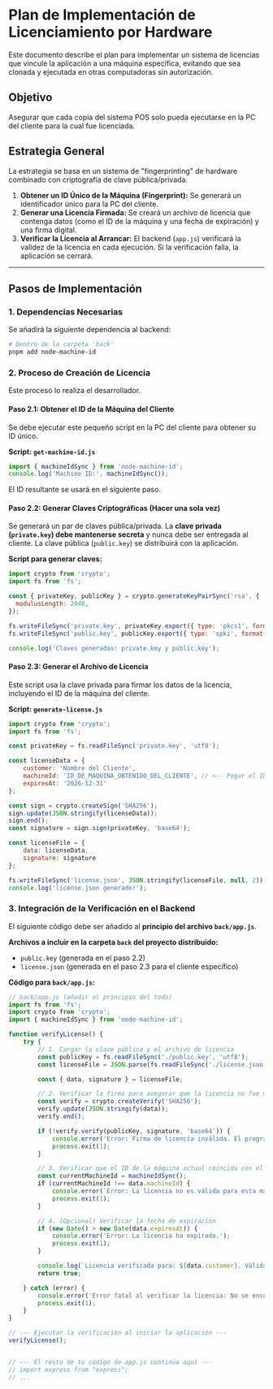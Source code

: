 # Plan de Implementación de Licenciamiento por Hardware

Este documento describe el plan para implementar un sistema de licencias que vincule la aplicación a una máquina específica, evitando que sea clonada y ejecutada en otras computadoras sin autorización.

## Objetivo
Asegurar que cada copia del sistema POS solo pueda ejecutarse en la PC del cliente para la cual fue licenciada.

## Estrategia General
La estrategia se basa en un sistema de "fingerprinting" de hardware combinado con criptografía de clave pública/privada.

1.  **Obtener un ID Único de la Máquina (Fingerprint):** Se generará un identificador único para la PC del cliente.
2.  **Generar una Licencia Firmada:** Se creará un archivo de licencia que contenga datos (como el ID de la máquina y una fecha de expiración) y una firma digital.
3.  **Verificar la Licencia al Arrancar:** El backend (`app.js`) verificará la validez de la licencia en cada ejecución. Si la verificación falla, la aplicación se cerrará.

---

## Pasos de Implementación

### 1. Dependencias Necesarias
Se añadirá la siguiente dependencia al backend:
```bash
# Dentro de la carpeta 'back'
pnpm add node-machine-id
```

### 2. Proceso de Creación de Licencia

Este proceso lo realiza el desarrollador.

#### Paso 2.1: Obtener el ID de la Máquina del Cliente
Se debe ejecutar este pequeño script en la PC del cliente para obtener su ID único.

**Script: `get-machine-id.js`**
```javascript
import { machineIdSync } from 'node-machine-id';
console.log('Machine ID:', machineIdSync());
```
El ID resultante se usará en el siguiente paso.

#### Paso 2.2: Generar Claves Criptográficas (Hacer una sola vez)
Se generará un par de claves pública/privada. La **clave privada (`private.key`) debe mantenerse secreta** y nunca debe ser entregada al cliente. La clave pública (`public.key`) se distribuirá con la aplicación.

**Script para generar claves:**
```javascript
import crypto from 'crypto';
import fs from 'fs';

const { privateKey, publicKey } = crypto.generateKeyPairSync('rsa', {
  modulusLength: 2048,
});

fs.writeFileSync('private.key', privateKey.export({ type: 'pkcs1', format: 'pem' }));
fs.writeFileSync('public.key', publicKey.export({ type: 'spki', format: 'pem' }));

console.log('Claves generadas: private.key y public.key');
```

#### Paso 2.3: Generar el Archivo de Licencia
Este script usa la clave privada para firmar los datos de la licencia, incluyendo el ID de la máquina del cliente.

**Script: `generate-license.js`**
```javascript
import crypto from 'crypto';
import fs from 'fs';

const privateKey = fs.readFileSync('private.key', 'utf8');

const licenseData = {
    customer: 'Nombre del Cliente',
    machineId: 'ID_DE_MAQUINA_OBTENIDO_DEL_CLIENTE', // <-- Pegar el ID del Paso 2.1 aquí
    expiresAt: '2026-12-31'
};

const sign = crypto.createSign('SHA256');
sign.update(JSON.stringify(licenseData));
sign.end();
const signature = sign.sign(privateKey, 'base64');

const licenseFile = {
    data: licenseData,
    signature: signature
};

fs.writeFileSync('license.json', JSON.stringify(licenseFile, null, 2));
console.log('license.json generado!');
```

### 3. Integración de la Verificación en el Backend

El siguiente código debe ser añadido al **principio del archivo `back/app.js`**.

**Archivos a incluir en la carpeta `back` del proyecto distribuido:**
*   `public.key` (generada en el paso 2.2)
*   `license.json` (generada en el paso 2.3 para el cliente específico)

**Código para `back/app.js`:**
```javascript
// back/app.js (añadir al principio del todo)
import fs from 'fs';
import crypto from 'crypto';
import { machineIdSync } from 'node-machine-id';

function verifyLicense() {
    try {
        // 1. Cargar la clave pública y el archivo de licencia
        const publicKey = fs.readFileSync('./public.key', 'utf8');
        const licenseFile = JSON.parse(fs.readFileSync('./license.json', 'utf8'));

        const { data, signature } = licenseFile;

        // 2. Verificar la firma para asegurar que la licencia no fue manipulada
        const verify = crypto.createVerify('SHA256');
        verify.update(JSON.stringify(data));
        verify.end();

        if (!verify.verify(publicKey, signature, 'base64')) {
            console.error('Error: Firma de licencia inválida. El programa se cerrará.');
            process.exit(1);
        }

        // 3. Verificar que el ID de la máquina actual coincida con el de la licencia
        const currentMachineId = machineIdSync();
        if (currentMachineId !== data.machineId) {
            console.error(`Error: La licencia no es válida para esta máquina.`);
            process.exit(1);
        }

        // 4. (Opcional) Verificar la fecha de expiración
        if (new Date() > new Date(data.expiresAt)) {
            console.error('Error: La licencia ha expirado.');
            process.exit(1);
        }

        console.log(`Licencia verificada para: ${data.customer}. Válida hasta: ${data.expiresAt}`);
        return true;

    } catch (error) {
        console.error('Error fatal al verificar la licencia: No se encontró o es inválida.', error.message);
        process.exit(1);
    }
}

// --- Ejecutar la verificación al iniciar la aplicación ---
verifyLicense();


// --- El resto de tu código de app.js continúa aquí ---
// import express from "express";
// ...
```
